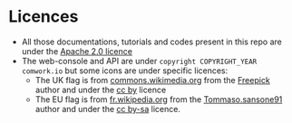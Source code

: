 # Licences

* All those documentations, tutorials and codes present in this repo are under the [Apache 2.0 licence](./LICENSE)
* The web-console and API are under `copyright COPYRIGHT_YEAR comwork.io` but some icons are under specific licences:
  * The UK flag is from [commons.wikimedia.org](https://commons.wikimedia.org/wiki/File:United-kingdom_flag_icon_round.svg) from the [Freepick](https://www.freepik.com) author and under the [cc by](https://creativecommons.org/licenses/by/4.0/deed.en) licence
  * The EU flag is from [fr.wikipedia.org](https://fr.wikipedia.org/wiki/Fichier:Europe_flag_circle.png) from the [Tommaso.sansone91](https://commons.wikimedia.org/wiki/User:Tommaso.sansone91) author and under the [cc by-sa](https://creativecommons.org/licenses/by-sa/4.0/deed.en) licence.
